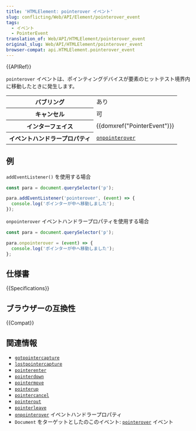 ```yaml
---
title: 'HTMLElement: pointerover イベント'
slug: conflicting/Web/API/Element/pointerover_event
tags:
  - イベント
  - PointerEvent
translation_of: Web/API/HTMLElement/pointerover_event
original_slug: Web/API/HTMLElement/pointerover_event
browser-compat: api.HTMLElement.pointerover_event
---
```

{{APIRef}}

`pointerover` イベントは、ポインティングデバイスが要素のヒットテスト境界内に移動したときに発生します。

<table class="properties">
  <tbody>
    <tr>
      <th scope="row">バブリング</th>
      <td>あり</td>
    </tr>
    <tr>
      <th scope="row">キャンセル</th>
      <td>可</td>
    </tr>
    <tr>
      <th scope="row">インターフェイス</th>
      <td>{{domxref("PointerEvent")}}</td>
    </tr>
    <tr>
      <th scope="row">イベントハンドラープロパティ</th>
      <td>
        <code
          ><a href="/ja/docs/Web/API/GlobalEventHandlers/onpointerover"
            >onpointerover</a
          ></code
        >
      </td>
    </tr>
  </tbody>
</table>

## 例

`addEventListener()` を使用する場合

```js
const para = document.querySelector('p');

para.addEventListener('pointerover', (event) => {
  console.log('ポインターが中へ移動しました');
});
```

`onpointerover` イベントハンドラープロパティを使用する場合

```js
const para = document.querySelector('p');

para.onpointerover = (event) => {
  console.log('ポインターが中へ移動しました');
};
```

## 仕様書

{{Specifications}}

## ブラウザーの互換性

{{Compat}}

## 関連情報

- [`gotpointercapture`](/ja/docs/Web/API/HTMLElement/gotpointercapture_event)
- [`lostpointercapture`](/ja/docs/Web/API/HTMLElement/lostpointercapture_event)
- [`pointerenter`](/ja/docs/Web/API/HTMLElement/pointerenter_event)
- [`pointerdown`](/ja/docs/Web/API/HTMLElement/pointerdown_event)
- [`pointermove`](/ja/docs/Web/API/HTMLElement/pointermove_event)
- [`pointerup`](/ja/docs/Web/API/HTMLElement/pointerup_event)
- [`pointercancel`](/ja/docs/Web/API/HTMLElement/pointercancel_event)
- [`pointerout`](/ja/docs/Web/API/HTMLElement/pointerout_event)
- [`pointerleave`](/ja/docs/Web/API/HTMLElement/pointerleave_event)
- [`onpointerover`](/ja/docs/Web/API/GlobalEventHandlers/onpointerover) イベントハンドラープロパティ
- `Document` をターゲットとしたのこのイベント: [`pointerover`](/ja/docs/Web/API/Document/pointerover_event) イベント
